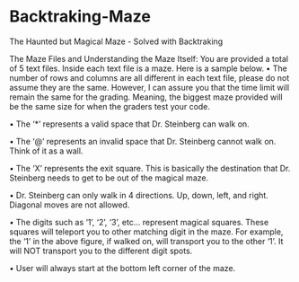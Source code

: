 # Backtraking-Maze

The Haunted but Magical Maze - Solved with Backtraking

The Maze Files and Understanding the Maze Itself:
You are provided a total of 5 text files. Inside each text file is a maze. Here is a sample below.
• The number of rows and columns are all different in each text file, please do not assume they are the same. However, I can assure you that the time limit will 
remain the same for the grading. Meaning, the biggest maze provided will be the same size for when the graders test your code.

• The ‘*’ represents a valid space that Dr. Steinberg can walk on.

• The ‘@’ represents an invalid space that Dr. Steinberg cannot walk on. Think of it as a wall.

• The ‘X’ represents the exit square. This is basically the destination that Dr. Steinberg needs to get to be out of the magical maze.

• Dr. Steinberg can only walk in 4 directions. Up, down, left, and right. Diagonal moves are not allowed.

• The digits such as ‘1’, ‘2’, ‘3’, etc… represent magical squares. These squares will teleport you to other matching digit in the maze. For example, the ‘1’ in the above 
figure, if walked on, will transport you to the other ‘1’. It will NOT transport you to the different digit spots.

• User will always start at the bottom left corner of the maze. 
